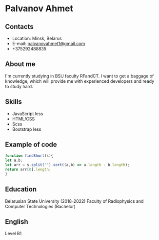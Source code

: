 # Palvanov Ahmet

## Contacts
* Location: Minsk, Belarus
* E-mail: palvanovahmet1@gmail.com
* +375292488835

## About me
I'm currently studying in BSU faculty RFandCT. I want to get a baggage of knowledge, which will provide me with experienced developers and ready to study hard.

## Skills
* JavaScript less
* HTML/CSS
* Scss
* Bootstrap less

## Example of code

```JavaScript
function findShort(s){
let a,b;
let arr = s.split("").sort((a,b) => a.length - b.length);
return arr[0].length;
}
```
## Education
Belarusian State University (2018-2022) Faculty of Radiophysics and Computer Technologies (Bachelor)

## English
Level B1
